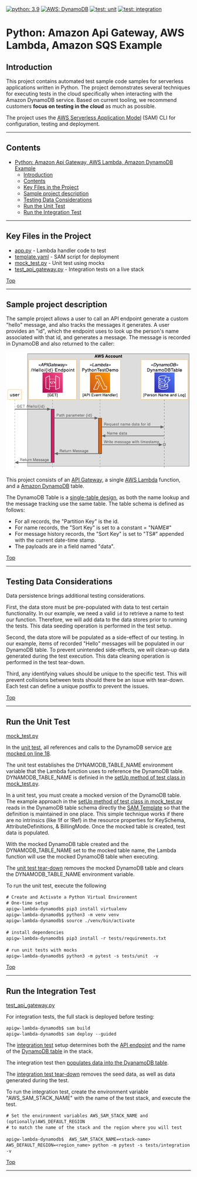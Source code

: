 [![python: 3.9](https://img.shields.io/badge/Python-3.9-green)](https://img.shields.io/badge/Python-3.9-green)
[![AWS: DynamoDB](https://img.shields.io/badge/AWS-DynamoDB-blueviolet)](https://img.shields.io/badge/AWS-DynamoDB-blueviolet)
[![test: unit](https://img.shields.io/badge/Test-Unit-blue)](https://img.shields.io/badge/Test-Unit-blue)
[![test: integration](https://img.shields.io/badge/Test-Integration-yellow)](https://img.shields.io/badge/Test-Integration-yellow)

# Python: Amazon Api Gateway, AWS Lambda, Amazon SQS Example

## Introduction
This project contains automated test sample code samples for serverless applications written in Python. The project demonstrates several techniques for executing tests in the cloud specifically when interacting with the Amazon DynamoDB service. Based on current tooling, we recommend customers **focus on testing in the cloud** as much as possible. 

The project uses the [AWS Serverless Application Model](https://docs.aws.amazon.com/serverless-application-model/latest/developerguide/what-is-sam.html) (SAM) CLI for configuration, testing and deployment. 

---

## Contents
- [Python: Amazon Api Gateway, AWS Lambda, Amazon DynamoDB Example](#python-amazon-api-gateway-aws-lambda-amazon-dynamodb-example)
  - [Introduction](#introduction)
  - [Contents](#contents)
  - [Key Files in the Project](#key-files-in-the-project)
  - [Sample project description](#sample-project-description)
  - [Testing Data Considerations](#testing-data-considerations)
  - [Run the Unit Test](#run-the-unit-test)
  - [Run the Integration Test](#run-the-integration-test)
---

## Key Files in the Project
  - [app.py](src/app.py) - Lambda handler code to test
  - [template.yaml](template.yaml) - SAM script for deployment
  - [mock_test.py](tests/unit/mock_test.py) - Unit test using mocks
  - [test_api_gateway.py](tests/integration/test_api_gateway.py) - Integration tests on a live stack
  
[Top](#contents)

---

## Sample project description

The sample project allows a user to call an API endpoint generate a custom "hello" message, and also tracks the messages it generates.  A user provides an "id", which the endpoint uses to look up the person's name associated with that id, and generates a message.  The message is recorded in DynamoDB and also returned to the caller:

![Event Sequence](img/sequence.png)

This project consists of an [API Gateway](https://aws.amazon.com/api-gateway/), a single [AWS Lambda](https://aws.amazon.com/lambda) function, and a [Amazon DynamoDB](https://aws.amazon.com/dynamodb) table.

The DynamoDB Table is a [single-table design](https://aws.amazon.com/blogs/compute/creating-a-single-table-design-with-amazon-dynamodb/), as both the name lookup and the message tracking use the same table. The table schema is defined as follows:
* For all records, the "Partition Key" is the id.
* For name records, the "Sort Key" is set to a constant = "NAME#"
* For message history records, the "Sort Key" is set to "TS#" appended with the current date-time stamp.
* The payloads are in a field named "data".


[Top](#contents)

---

## Testing Data Considerations

Data persistence brings additional testing considerations.

First, the data store must be pre-populated with data to test certain functionality.  In our example, we need a valid `id` to retrieve a name to test our function.  Therefore, we will add data to the data stores prior to running the tests.  This data seeding operation is performed in the test setup.  

Second, the data store will be populated as a side-effect of our testing.  In our example, items of recorded "Hello" messages will be populated in our DynamoDB table.  To prevent unintended side-effects, we will clean-up data generated during the test execution.  This data cleaning operation is performed in the test tear-down. 

Third, any identifying values should be unique to the specific test.  This will prevent 
collisions between tests should there be an issue with tear-down.  Each test can define
a unique postfix to prevent the issues.

[Top](#contents)

---

## Run the Unit Test
[mock_test.py](tests/unit/mock_test.py) 

In the [unit test](tests/unit/mock_test.py), all references and calls to the DynamoDB service [are mocked on line 18](tests/unit/mock_test.py#L20).

The unit test establishes the DYNAMODB_TABLE_NAME environment
variable that the Lambda function uses to reference the DynamoDB table.  DYNAMODB_TABLE_NAME is definied in the [setUp method of test class in mock_test.py](tests/unit/mock_test.py#L37-38).   


In a unit test, you must create a mocked version of the DynamoDB table.  The example approach in the [setUp method of test class in mock_test.py](tests/unit/mock_test.py#L43-50) reads in the DynamoDB table schema directly the [SAM Template](template.yaml) so that the definition is maintained in one place.  This simple technique works if there are no intrinsics (like !If or !Ref) in the resource properties for KeySchema, AttributeDefinitions, & BillingMode.  Once the mocked table is created, test data is populated.

With the mocked DynamoDB table created and the DYNAMODB_TABLE_NAME set to the mocked table name, the Lambda function will use the mocked DynamoDB table when executing.

The [unit test tear-down](tests/unit/mock_test.py#L61-66) removes the mocked DynamoDB table and clears the DYNAMODB_TABLE_NAME environment variable.

To run the unit test, execute the following
```shell
# Create and Activate a Python Virtual Environment
# One-time setup
apigw-lambda-dynamodb$ pip3 install virtualenv
apigw-lambda-dynamodb$ python3 -m venv venv
apigw-lambda-dynamodb$ source ./venv/bin/activate

# install dependencies
apigw-lambda-dynamodb$ pip3 install -r tests/requirements.txt

# run unit tests with mocks
apigw-lambda-dynamodb$ python3 -m pytest -s tests/unit  -v
```

[Top](#contents)

---

## Run the Integration Test
[test_api_gateway.py](tests/integration/test_api_gateway.py) 

For integration tests, the full stack is deployed before testing:
```shell
apigw-lambda-dynamodb$ sam build
apigw-lambda-dynamodb$ sam deploy --guided
```
 
The [integration test](tests/integration/test_api_gateway.py) setup determines both the [API endpoint](tests/integration/test_api_gateway.py#L50-53) and the name of the [DynamoDB table](tests/integration/test_api_gateway.py#L56-58) in the stack.  

The integration test then [populates data into the DyanamoDB table](tests/integration/test_api_gateway.py#L66-70).

The [integration test tear-down](tests/integration/test_api_gateway.py#L73-87) removes the seed data, as well as data generated during the test.

To run the integration test, create the environment variable "AWS_SAM_STACK_NAME" with the name of the test stack, and execute the test.

```shell
# Set the environment variables AWS_SAM_STACK_NAME and (optionally)AWS_DEFAULT_REGION 
# to match the name of the stack and the region where you will test

apigw-lambda-dynamodb$  AWS_SAM_STACK_NAME=<stack-name> AWS_DEFAULT_REGION=<region_name> python -m pytest -s tests/integration -v
```


[Top](#contents)

---

